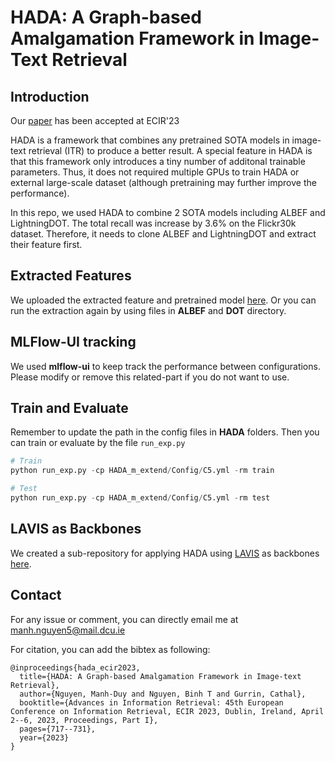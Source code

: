 # HADA: A Graph-based Amalgamation Framework in Image-Text Retrieval

## Introduction
Our [paper](https://arxiv.org/abs/2301.04742) has been accepted at ECIR'23

HADA is a framework that combines any pretrained SOTA models in image-text retrieval (ITR) to produce a better result. A special feature in HADA is that this framework only introduces a tiny number of additonal trainable parameters. Thus, it does not required multiple GPUs to train HADA or external large-scale dataset (although pretraining may further improve the performance).

In this repo, we used HADA to combine 2 SOTA models including ALBEF and LightningDOT. The total recall was increase by 3.6% on the Flickr30k dataset. Therefore, it needs to clone ALBEF and LightningDOT and extract their feature first.

## Extracted Features
We uploaded the extracted feature and pretrained model [here](https://drive.google.com/drive/folders/13NnWfIa_1HAcWbRn5_R9Nkibnq6zKN0G?usp=sharing). Or you can run the extraction again by using files in **ALBEF** and **DOT** directory.

## MLFlow-UI tracking
We used **mlflow-ui** to keep track the performance between configurations. Please modify or remove this related-part if you do not want to use.

## Train and Evaluate
Remember to update the path in the config files in **HADA** folders. Then you can train or evaluate by the file `run_exp.py`

```python
# Train
python run_exp.py -cp HADA_m_extend/Config/C5.yml -rm train

# Test
python run_exp.py -cp HADA_m_extend/Config/C5.yml -rm test
```

## LAVIS as Backbones
We created a sub-repository for applying HADA using [LAVIS](https://github.com/salesforce/LAVIS) as backbones [here](https://github.com/m2man/HADA-LAVIS).

## Contact
For any issue or comment, you can directly email me at manh.nguyen5@mail.dcu.ie

For citation, you can add the bibtex as following:
```
@inproceedings{hada_ecir2023,
  title={HADA: A Graph-based Amalgamation Framework in Image-text Retrieval},
  author={Nguyen, Manh-Duy and Nguyen, Binh T and Gurrin, Cathal},
  booktitle={Advances in Information Retrieval: 45th European Conference on Information Retrieval, ECIR 2023, Dublin, Ireland, April 2--6, 2023, Proceedings, Part I},
  pages={717--731},
  year={2023}
}
```
